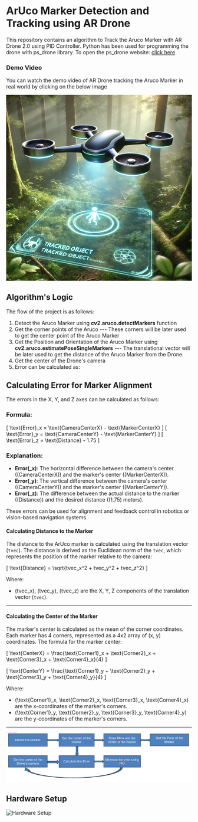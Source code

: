 # ArUco Marker Detection and Tracking using AR Drone
This repository contains an algorithm to Track the Aruco Marker with AR Drone 2.0 using PID Controller. Python has been used for programming the drone with ps_drone library. To open the ps_drone website: [click here](https://www.playsheep.de/drone/downloads.html) 


### Demo Video
You can watch the demo video of AR Drone tracking the Aruco Marker in real world by clicking on the below image

[![Watch the video](https://github.com/EhtishamAshraf/ArucoFollowingDrone/blob/b0d19a1f7c5dd784b1484c347183dc4f639fa1e5/Images/drone.png)](https://youtu.be/UkY-DLqm0hI)

## Algorithm's Logic
The flow of the project is as follows:
1. Detect the Aruco Marker using **cv2.aruco.detectMarkers** function
2. Get the corner points of the Aruco --- These corners will be later used to get the center point of the Aruco Marker
3. Get the Position and Orientation of the Aruco Marker using **cv2.aruco.estimatePoseSingleMarkers** --- The translational 
   vector will be later used to get the distance of the Aruco Marker from the Drone.
4. Get the center of the Drone's camera
5. Error can be calculated as:
   
## Calculating Error for Marker Alignment

The errors in the X, Y, and Z axes can be calculated as follows:

### Formula:
\[
\text{Error}_x = \text{CameraCenterX} - \text{MarkerCenterX}
\]
\[
\text{Error}_y = \text{CameraCenterY} - \text{MarkerCenterY}
\]
\[
\text{Error}_z = \text{Distance} - 1.75
\]

### Explanation:
- **Error\(_x\)**: The horizontal difference between the camera's center (\(CameraCenterX\)) and the marker's center (\(MarkerCenterX\)).
- **Error\(_y\)**: The vertical difference between the camera's center (\(CameraCenterY\)) and the marker's center (\(MarkerCenterY\)).
- **Error\(_z\)**: The difference between the actual distance to the marker (\(Distance\)) and the desired distance (\(1.75\) meters).

These errors can be used for alignment and feedback control in robotics or vision-based navigation systems.


#### Calculating Distance to the Marker

The distance to the ArUco marker is calculated using the translation vector (`tvec`). The distance is derived as the Euclidean norm of the `tvec`, which represents the position of the marker relative to the camera:

\[
\text{Distance} = \sqrt{tvec_x^2 + tvec_y^2 + tvec_z^2}
\]

Where:
- \(tvec_x\), \(tvec_y\), \(tvec_z\) are the X, Y, Z components of the translation vector (`tvec`).

---

#### Calculating the Center of the Marker

The marker's center is calculated as the mean of the corner coordinates. Each marker has 4 corners, represented as a 4x2 array of (x, y) coordinates. The formula for the marker center:

\[
\text{CenterX} = \frac{\text{Corner1}_x + \text{Corner2}_x + \text{Corner3}_x + \text{Corner4}_x}{4}
\]

\[
\text{CenterY} = \frac{\text{Corner1}_y + \text{Corner2}_y + \text{Corner3}_y + \text{Corner4}_y}{4}
\]

Where:
- \(\text{Corner1}_x, \text{Corner2}_x, \text{Corner3}_x, \text{Corner4}_x\) are the x-coordinates of the marker's corners.
- \(\text{Corner1}_y, \text{Corner2}_y, \text{Corner3}_y, \text{Corner4}_y\) are the y-coordinates of the marker's corners.

---

   
![block diagram](https://github.com/EhtishamAshraf/ArucoFollowingDrone/blob/b0d19a1f7c5dd784b1484c347183dc4f639fa1e5/Images/FLowchart.png)



## Hardware Setup
![Hardware Setup](https://github.com/EhtishamAshraf/ArucoFollowingDrone/blob/b0d19a1f7c5dd784b1484c347183dc4f639fa1e5/Images/Image1.jpg)

